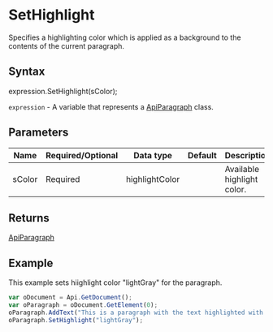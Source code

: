 # SetHighlight

Specifies a highlighting color which is applied as a background to the contents of the current paragraph.

## Syntax

expression.SetHighlight(sColor);

`expression` - A variable that represents a [ApiParagraph](../ApiParagraph.md) class.

## Parameters

| **Name** | **Required/Optional** | **Data type** | **Default** | **Description** |
| ------------- | ------------- | ------------- | ------------- | ------------- |
| sColor | Required | highlightColor |  | Available highlight color. |

## Returns

[ApiParagraph](../../ApiParagraph/ApiParagraph.md)

## Example

This example sets hiighlight color "lightGray" for the paragraph.

```javascript
var oDocument = Api.GetDocument();
var oParagraph = oDocument.GetElement(0);
oParagraph.AddText("This is a paragraph with the text highlighted with light gray color.");
oParagraph.SetHighlight("lightGray");
```

